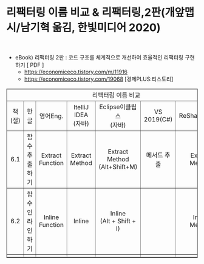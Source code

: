 # 리팩터링 이름 비교 & 리팩터링,2판(개앞맵시/남기혁 옮김, 한빛미디어 2020)

<br>

- eBook) 리팩터링 2판 : 코드 구조를 체계적으로 개선하여 효율적인 리팩터링 구현하기 [ PDF ]
  - https://economiceco.tistory.com/m/11916
  - https://economiceco.tistory.com/19068 [경제PLUS:티스토리]
  
<table border="1">
    <tr>
    <td colspan="7" align="center">리팩터링 이름 비교</td>
    </tr>
    <tr align="center">
        <td width=6px>책(절)</td>
        <td>한글</td>
        <td>영어Eng.</td>
        <td>ItelliJ IDEA<br>(자바)</td>
        <td>Eclipse이클립스<br>(자바)</td>
        <td>VS 2019(C#)</td>
        <td>ReSharper(C#)</td>
    </tr>
    <tr align="center">
        <td>6.1</td>
        <td>함수 추출하기</td>
        <td>Extract<br>Function</td>
        <td>Extract<br>Method</td>
        <td>Extract<br>Method<br>(Alt+Shift+M)</td>
        <td>메서드 추출</td>
        <td>Extract<br>Method</td>
    </tr>
    <tr align="center">
        <td>6.2</td>
        <td>함수 인라인하기</td>
        <td>Inline<br>Function</td>
        <td>Inline</td>
        <td>Inline<br>(Alt + Shift + I)</td>
        <td></td>
        <td>Inline<br>Method</td>
    </tr>
    <tr align="center">
        <td></td>
        <td></td>
        <td></td>
        <td></td>
        <td></td>
        <td></td>
        <td></td>
    </tr>
</table>
